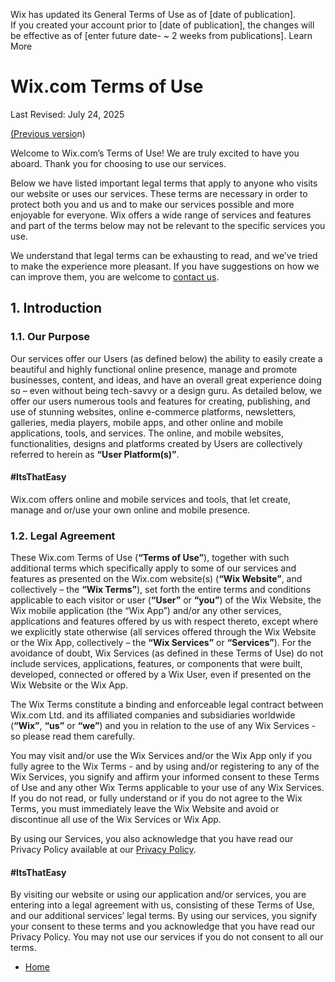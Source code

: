 Wix has updated its General Terms of Use as of \[date of publication\].  
If you created your account prior to \[date of publication\], the changes will be effective as of \[enter future date- ~ 2 weeks from publications\]. Learn More

Wix.com Terms of Use
====================

Last Revised: July 24, 2025

[(Previous versio](https://www.wix.com/about/terms-of-use-dyn/prev-version)n)

Welcome to Wix.com’s Terms of Use! We are truly excited to have you aboard. Thank you for choosing to use our services.

  

Below we have listed important legal terms that apply to anyone who visits our website or uses our services. These terms are necessary in order to protect both you and us and to make our services possible and more enjoyable for everyone. Wix offers a wide range of services and features and part of the terms below may not be relevant to the specific services you use.

  

We understand that legal terms can be exhausting to read, and we’ve tried to make the experience more pleasant. If you have suggestions on how we can improve them, you are welcome to [contact us](https://wix.com/contact?referral=termsofusecontact).

1\. Introduction
----------------

### 1.1. Our Purpose

Our services offer our Users (as defined below) the ability to easily create a beautiful and highly functional online presence, manage and promote businesses, content, and ideas, and have an overall great experience doing so – even without being tech-savvy or a design guru. As detailed below, we offer our users numerous tools and features for creating, publishing, and use of stunning websites, online e-commerce platforms, newsletters, galleries, media players, mobile apps, and other online and mobile applications, tools, and services. The online, and mobile websites, functionalities, designs and platforms created by Users are collectively referred to herein as **“User Platform(s)”**.

#### #ItsThatEasy

Wix.com offers online and mobile services and tools, that let create, manage and or/use your own online and mobile presence.

### 1.2. Legal Agreement

These Wix.com Terms of Use (**“Terms of Use”**), together with such additional terms which specifically apply to some of our services and features as presented on the Wix.com website(s) (**“Wix Website”**, and collectively – the **“Wix Terms”**), set forth the entire terms and conditions applicable to each visitor or user (**“User”** or **“you”**) of the Wix Website, the Wix mobile application (the “Wix App”) and/or any other services, applications and features offered by us with respect thereto, except where we explicitly state otherwise (all services offered through the Wix Website or the Wix App, collectively – the **“Wix Services”** or **“Services”**). For the avoidance of doubt, Wix Services (as defined in these Terms of Use) do not include services, applications, features, or components that were built, developed, connected or offered by a Wix User, even if presented on the Wix Website or the Wix App.

  

The Wix Terms constitute a binding and enforceable legal contract between Wix.com Ltd. and its affiliated companies and subsidiaries worldwide (**“Wix”**, **“us”** or **“we”**) and you in relation to the use of any Wix Services - so please read them carefully.

  

You may visit and/or use the Wix Services and/or the Wix App only if you fully agree to the Wix Terms - and by using and/or registering to any of the Wix Services, you signify and affirm your informed consent to these Terms of Use and any other Wix Terms applicable to your use of any Wix Services. If you do not read, or fully understand or if you do not agree to the Wix Terms, you must immediately leave the Wix Website and avoid or discontinue all use of the Wix Services or Wix App.

  

By using our Services, you also acknowledge that you have read our Privacy Policy available at our [Privacy Policy](http://www.wix.com/about/privacy).

#### #ItsThatEasy

By visiting our website or using our application and/or services, you are entering into a legal agreement with us, consisting of these Terms of Use, and our additional services’ legal terms. By using our services, you signify your consent to these terms and you acknowledge that you have read our Privacy Policy. You may not use our services if you do not consent to all our terms.

* [Home](https://www.wix.com/about/terms-of-use)